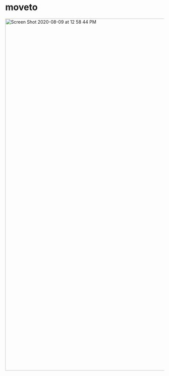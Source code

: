 # moveto

<img width="1116" alt="Screen Shot 2020-08-09 at 12 58 44 PM" src="https://user-images.githubusercontent.com/5876481/89737635-5e1de100-da40-11ea-906a-ba892cfc8c96.png">
